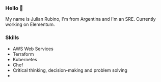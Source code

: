 ### Hello 👋

My name is Julian Rubino, I'm from Argentina and I'm an SRE.
Currently working on Elementum.

### Skills
- AWS Web Services
- Terraform
- Kubernetes
- Chef
- Critical thinking, decision-making and problem solving
- 
